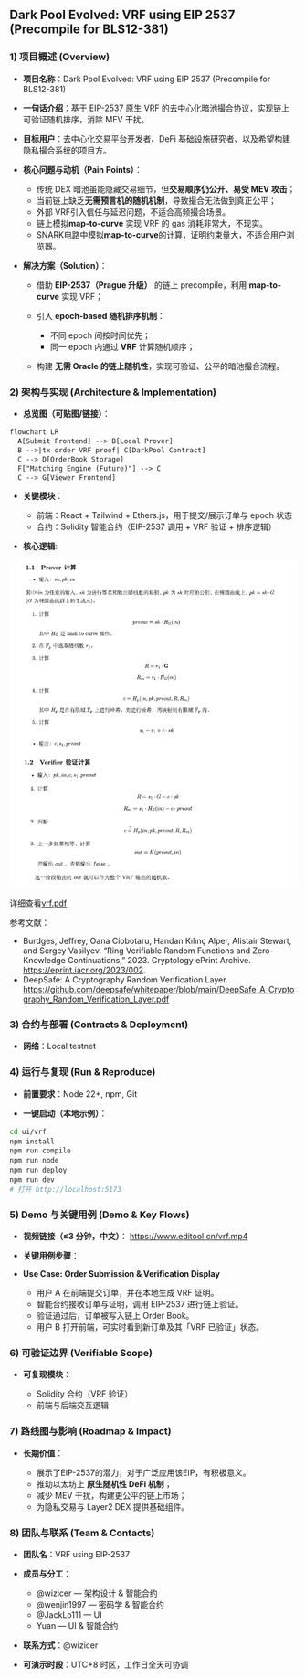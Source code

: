 ## Dark Pool Evolved: VRF using EIP 2537 (Precompile for BLS12-381)

### 1) 项目概述 (Overview)

* **项目名称**：Dark Pool Evolved: VRF using EIP 2537 (Precompile for BLS12-381)
* **一句话介绍**：基于 EIP-2537 原生 VRF 的去中心化暗池撮合协议，实现链上可验证随机排序，消除 MEV 干扰。
* **目标用户**：去中心化交易平台开发者、DeFi 基础设施研究者、以及希望构建隐私撮合系统的项目方。
* **核心问题与动机（Pain Points）**：

  * 传统 DEX 暗池虽能隐藏交易细节，但**交易顺序仍公开、易受 MEV 攻击**；
  * 当前链上缺乏**无需预言机的随机机制**，导致撮合无法做到真正公平；
  * 外部 VRF引入信任与延迟问题，不适合高频撮合场景。
  * 链上模拟**map-to-curve** 实现 VRF 的 gas 消耗非常大，不现实。
  * SNARK电路中模拟**map-to-curve**的计算，证明约束量大，不适合用户浏览器。
* **解决方案（Solution）**：

  * 借助 **EIP-2537（Prague 升级）** 的链上 precompile，利用 **map-to-curve** 实现 VRF；
  * 引入 **epoch-based 随机排序机制**：

    * 不同 epoch 间按时间优先；
    * 同一 epoch 内通过 **VRF** 计算随机顺序；
  * 构建 **无需 Oracle 的链上随机性**，实现可验证、公平的暗池撮合流程。

### 2) 架构与实现 (Architecture & Implementation)

* **总览图（可贴图/链接）**：
```mermaid
flowchart LR
  A[Submit Frontend] --> B[Local Prover]
  B -->|tx order VRF proof| C[DarkPool Contract]
  C --> D[OrderBook Storage]
  F["Matching Engine (Future)"] --> C
  C --> G[Viewer Frontend]
```

* **关键模块**：

  * 前端：React + Tailwind + Ethers.js，用于提交/展示订单与 epoch 状态
  * 合约：Solidity 智能合约（EIP-2537 调用 + VRF 验证 + 排序逻辑）

* **核心逻辑**:

![](./formula-1.png)
![](./formula-2.png)

详细查看[vrf.pdf](./vrf_research/docs/vrf.pdf)

参考文献：
- Burdges, Jeffrey, Oana Ciobotaru, Handan Kılınç Alper, Alistair Stewart, and Sergey Vasilyev. “Ring Verifiable Random Functions and Zero-Knowledge Continuations,” 2023. Cryptology ePrint Archive. https://eprint.iacr.org/2023/002.
- DeepSafe: A Cryptography Random Verification Layer. https://github.com/deepsafe/whitepaper/blob/main/DeepSafe_A_Cryptography_Random_Verification_Layer.pdf


### 3) 合约与部署 (Contracts & Deployment)

* **网络**：Local testnet

### 4) 运行与复现 (Run & Reproduce)

* **前置要求**：Node 22+, npm, Git

* **一键启动（本地示例）**：

```bash
cd ui/vrf
npm install
npm run compile
npm run node
npm run deploy
npm run dev
# 打开 http://localhost:5173
```

### 5) Demo 与关键用例 (Demo & Key Flows)

* **视频链接（≤3 分钟，中文）**： https://www.editool.cn/vrf.mp4
* **关键用例步骤**：

* **Use Case: Order Submission & Verification Display**

  * 用户 A 在前端提交订单，并在本地生成 VRF 证明。
  * 智能合约接收订单与证明，调用 EIP-2537 进行链上验证。
  * 验证通过后，订单被写入链上 Order Book。
  * 用户 B 打开前端，可实时看到新订单及其「VRF 已验证」状态。

### 6) 可验证边界 (Verifiable Scope)

* **可复现模块**：

  * Solidity 合约（VRF 验证）
  * 前端与后端交互逻辑

### 7) 路线图与影响 (Roadmap & Impact)

* **长期价值**：

  * 展示了EIP-2537的潜力，对于广泛应用该EIP，有积极意义。
  * 推动以太坊上 **原生随机性 DeFi 机制**；
  * 减少 MEV 干扰，构建更公平的链上市场；
  * 为隐私交易与 Layer2 DEX 提供基础组件。

### 8) 团队与联系 (Team & Contacts)

* **团队名**：VRF using EIP-2537
* **成员与分工**：

  * @wizicer — 架构设计 & 智能合约
  * @wenjin1997 — 密码学 & 智能合约
  * @JackLo111 — UI
  * Yuan — UI & 智能合约
* **联系方式**：@wizicer
* **可演示时段**：UTC+8 时区，工作日全天可协调